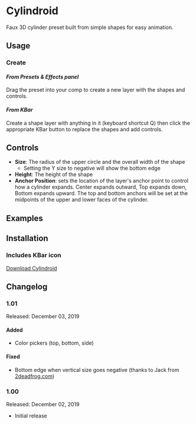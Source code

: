 # Cylindroid

Faux 3D cylinder preset built from simple shapes for easy animation.

<Screenshot 
    url="/freebies/Cylindroid.gif" 
    alt="Cylindroid" 
    width="400px"
    center />


## Usage

### Create 

#### *From Presets & Effects panel*
Drag the preset into your comp to create a new layer with the shapes and controls.

#### *From KBar*
Create a shape layer with anything in it (keyboard shortcut Q) then click the appropriate KBar button to replace the shapes and add controls.

## Controls

<Screenshot 
    url="/freebies/Cylindroid-panel.png" 
    alt="Cylintroid controls" 
    width="450px"
    center />

- **Size**: The radius of the upper circle and the overall width of the shape 
  - Setting the Y size to negative will show the bottom edge
- **Height**: The height of the shape 
- **Anchor Position**: sets the location of the layer's anchor point to control how a cylinder expands. Center expands outward, Top expands down, Bottom expands upward. The top and bottom anchors will be set at the midpoints of the upper and lower faces of the cylinder.

## Examples

<a href="https://www.instagram.com/p/B5Xxy-eHXc_" target="_blank">
<Screenshot 
    url="/freebies/Cylindroid-Toasty.png" 
    alt="Toasty promo" 
    width="600px"
    center />
</a>

<a href="https://adamplouff.com/10-years" target="_blank">
<Screenshot 
    url="/freebies/Cylindroid-Roomba.gif" 
    alt="10 Years film" 
    width="600px"
    center />
</a>


## Installation

<Screenshot 
    url="/freebies/Cylindroid.svg" 
    alt="Cylindroid icon" 
    toolbar
    center />

### Includes KBar icon

<a href="" class="nav-link action-button">Download Cylindroid</a>


<Install 
    preset 
    name="Cylindroid"
    :hosts="['After Effects']"
/>


## Changelog

### 1.01 
Released: December 03, 2019
#### Added
- Color pickers (top, bottom, side)

#### Fixed 
- Bottom edge when vertical size goes negative (thanks to Jack from [2deadfrog.com](http://2deadfrog.com))

### 1.00 
Released: December 02, 2019
- Initial release
